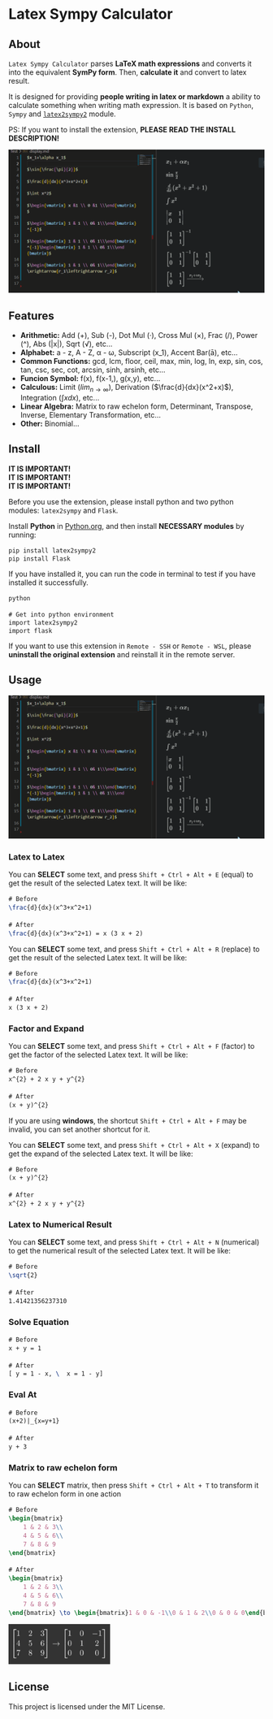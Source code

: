 # Latex Sympy Calculator

## About

`Latex Sympy Calculator` parses **LaTeX math expressions** and converts it into the equivalent **SymPy form**. Then, **calculate it** and convert to latex result. 

It is designed for providing **people writing in latex or markdown** a ability to calculate something when writing math expression. It is based on `Python`, `Sympy` and [`latex2sympy2`](https://github.com/OrangeX4/latex2sympy) module.

PS: If you want to install the extension, **PLEASE READ THE INSTALL DESCRIPTION!**

![](./Images/latex2sympy.gif)

## Features

* **Arithmetic:** Add (+), Sub (-), Dot Mul (·), Cross Mul (×), Frac (/), Power (^), Abs (|x|), Sqrt (√), etc...
* **Alphabet:** a - z, A - Z, α - ω, Subscript (x_1), Accent Bar(ā), etc...
* **Common Functions:** gcd, lcm, floor, ceil, max, min, log, ln, exp, sin, cos, tan, csc, sec, cot, arcsin, sinh, arsinh, etc...
* **Funcion Symbol:** f(x), f(x-1,), g(x,y), etc...
* **Calculous:** Limit ($lim_{n\to\infty}$), Derivation ($\frac{d}{dx}(x^2+x)$), Integration ($\int xdx$), etc...
* **Linear Algebra:** Matrix to raw echelon form, Determinant, Transpose, Inverse, Elementary Transformation, etc...
* **Other:** Binomial...

## Install

**IT IS IMPORTANT!**  
**IT IS IMPORTANT!**  
**IT IS IMPORTANT!**  

Before you use the extension, please install python and two python modules: `latex2sympy` and `Flask`.

Install **Python** in [Python.org](https://www.python.org/), and then install **NECESSARY modules** by running:

```
pip install latex2sympy2
pip install Flask
```

If you have installed it, you can run the code in terminal to test if you have installed it successfully.

```
python

# Get into python environment
import latex2sympy2
import flask
```

If you want to use this extension in `Remote - SSH` or `Remote - WSL`, please **uninstall the original extension** and reinstall it in the remote server.

## Usage

![](./Images/latex2sympy.gif)

### Latex to Latex

You can **SELECT** some text, and press `Shift + Ctrl + Alt + E` (equal) to get the result of the selected Latex text. It will be like:

``` latex
# Before
\frac{d}{dx}(x^3+x^2+1)

# After
\frac{d}{dx}(x^3+x^2+1) = x (3 x + 2) 
```

You can **SELECT** some text, and press `Shift + Ctrl + Alt + R` (replace) to get the result of the selected Latex text. It will be like:

``` latex
# Before
\frac{d}{dx}(x^3+x^2+1)

# After
x (3 x + 2) 
```

### Factor and Expand

You can **SELECT** some text, and press `Shift + Ctrl + Alt + F` (factor) to get the factor of the selected Latex text. It will be like:

``` latex
# Before
x^{2} + 2 x y + y^{2}

# After
(x + y)^{2}
```

If you are using **windows**, the shortcut `Shift + Ctrl + Alt + F` may be invalid, you can set another shortcut for it.

You can **SELECT** some text, and press `Shift + Ctrl + Alt + X` (expand) to get the expand of the selected Latex text. It will be like:

``` latex
# Before
(x + y)^{2}

# After
x^{2} + 2 x y + y^{2}
```

### Latex to Numerical Result

You can **SELECT** some text, and press `Shift + Ctrl + Alt + N` (numerical) to get the numerical result of the selected Latex text. It will be like:

``` latex
# Before
\sqrt{2}

# After
1.41421356237310
```

### Solve Equation

``` latex
# Before
x + y = 1

# After
[ y = 1 - x, \  x = 1 - y]
```

### Eval At

``` latex
# Before
(x+2)|_{x=y+1}

# After
y + 3
```

### Matrix to raw echelon form

You can **SELECT** matrix, then press `Shift + Ctrl + Alt + T` to transform it to raw echelon form in one action
``` latex
# Before
\begin{bmatrix}
    1 & 2 & 3\\
    4 & 5 & 6\\
    7 & 8 & 9
\end{bmatrix}

# After 
\begin{bmatrix}
    1 & 2 & 3\\
    4 & 5 & 6\\
    7 & 8 & 9
\end{bmatrix} \to \begin{bmatrix}1 & 0 & -1\\0 & 1 & 2\\0 & 0 & 0\end{bmatrix}
```
<img src="./Images/matrix-transformation-example.png" width="200">

## License

This project is licensed under the MIT License.
